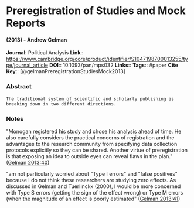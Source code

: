 # Preregistration of Studies and Mock Reports
#### (2013) - Andrew Gelman
**Journal**: Political Analysis
**Link**:: https://www.cambridge.org/core/product/identifier/S1047198700013255/type/journal_article
**DOI**:: 10.1093/pan/mps032
**Links**:: 
**Tags**:: #paper
**Cite Key**:: [@gelmanPreregistrationStudiesMock2013]

### Abstract

```
The traditional system of scientific and scholarly publishing is breaking down in two different directions.
```

### Notes

"Monogan registered his study and chose his analysis ahead of time. He also carefully considers the practical concerns of registration and the advantages to the research community from specifying data collection protocols explicitly so they can be shared. Another virtue of preregistration is that exposing an idea to outside eyes can reveal flaws in the plan." ([Gelman 2013:40](zotero://open-pdf/library/items/MB7XI457?page=1))

"am not particularly worried about "Type I errors" and "false positives" because I do not think these researchers are studying zero effects. As discussed in Gelman and Tuerlinckx (2000), I would be more concerned with Type S errors (getting the sign of the effect wrong) or Type M errors (when the magnitude of an effect is poorly estimated" ([Gelman 2013:41](zotero://open-pdf/library/items/MB7XI457?page=2))